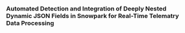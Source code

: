 ### Automated Detection and Integration of Deeply Nested Dynamic JSON Fields in Snowpark for Real-Time Telematry Data Processing
